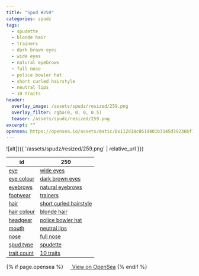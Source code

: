 ```yaml
---
title: "Spud #259"
categories: spudz
tags:
  - spudette
  - blonde hair
  - trainers
  - dark brown eyes
  - wide eyes
  - natural eyebrows
  - full nose
  - police bowler hat
  - short curled hairstyle
  - neutral lips
  - 10 traits
header:
  overlay_image: /assets/spudz/resized/259.png
  overlay_filter: rgba(0, 0, 0, 0.5)
  teaser: /assets/spudz/resized/259.png
excerpt: ""
opensea: https://opensea.io/assets/matic/0x112d18c861d401b3145d39236bf149f01e18beed/259
---
```

![alt]({{ '/assets/spudz/resized/259.png' | relative_url }})

| id | 259 |
|-|-|
| <a href="/traits/eye/#trait-type">eye</a> | <a href="/traits/eye/wide-eyes/1/#trait">wide eyes</a> |
| <a href="/traits/eye-colour/#trait-type">eye colour</a> | <a href="/traits/eye-colour/dark-brown-eyes/1/#trait">dark brown eyes</a> |
| <a href="/traits/eyebrows/#trait-type">eyebrows</a> | <a href="/traits/eyebrows/natural-eyebrows/1/#trait">natural eyebrows</a> |
| <a href="/traits/footwear/#trait-type">footwear</a> | <a href="/traits/footwear/trainers/1/#trait">trainers</a> |
| <a href="/traits/hair/#trait-type">hair</a> | <a href="/traits/hair/short-curled-hairstyle/1/#trait">short curled hairstyle</a> |
| <a href="/traits/hair-colour/#trait-type">hair colour</a> | <a href="/traits/hair-colour/blonde-hair/1/#trait">blonde hair</a> |
| <a href="/traits/headgear/#trait-type">headgear</a> | <a href="/traits/headgear/police-bowler-hat/1/#trait">police bowler hat</a> |
| <a href="/traits/mouth/#trait-type">mouth</a> | <a href="/traits/mouth/neutral-lips/1/#trait">neutral lips</a> |
| <a href="/traits/nose/#trait-type">nose</a> | <a href="/traits/nose/full-nose/1/#trait">full nose</a> |
| <a href="/traits/spud-type/#trait-type">spud type</a> | <a href="/traits/spud-type/spudette/1/#trait">spudette</a> |
| <a href="/traits/trait-count/#trait-type">trait count</a> | <a href="/traits/trait-count/10-traits/1/#trait">10 traits</a> |

{% if page.opensea %}
<a href="{{page.opensea}}" class="btn btn--info" onclick="window.open(this.href, '_blank'); return false;"><img src="/assets/images/opensea.svg" width="16px"><span>  View on OpenSea</span></a>
{% endif %}
